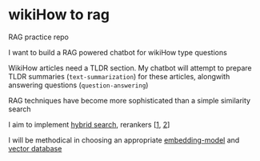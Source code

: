 # wikiHow to rag

RAG practice repo

I want to build a RAG powered chatbot for wikiHow type questions

WikiHow articles need a TLDR section. My chatbot will attempt to prepare TLDR summaries (`text-summarization`) for these articles, alongwith answering questions (`question-answering`)

RAG techniques have become more sophisticated than a simple similarity search

I aim to implement [hybrid search](https://www.pinecone.io/learn/hybrid-search-intro/), rerankers [[1](https://www.pinecone.io/learn/series/rag/rerankers/), [2](https://www.pinecone.io/learn/refine-with-rerank/)]

I will be methodical in choosing an appropriate [embedding-model](https://www.pinecone.io/learn/series/rag/embedding-models-rundown/) and [vector database](https://www.pinecone.io/learn/vector-database/)
